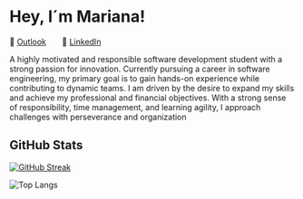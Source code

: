 # Hey, I´m Mariana!

📧 [Outlook](mailto:marianalarag@outlook.com)  🔗 [LinkedIn](https://www.linkedin.com/in//mariana-lara-5a5b5b296/)


A highly motivated and responsible software
 development student with a strong passion for
 innovation. Currently pursuing a career in software
 engineering, my primary goal is to gain hands-on
 experience while contributing to dynamic teams. I am
 driven by the desire to expand my skills and achieve my
 professional and financial objectives. With a strong
 sense of responsibility, time management, and learning
 agility, I approach challenges with perseverance and
 organization


## GitHub Stats
[![GitHub Streak](https://github-readme-streak-stats.herokuapp.com?user=marianalarag&theme=dracula)](https://git.io/streak-stats)

![Top Langs](https://github-readme-stats.vercel.app/api/top-langs/?username=anuraghazra&layout=compact) 
